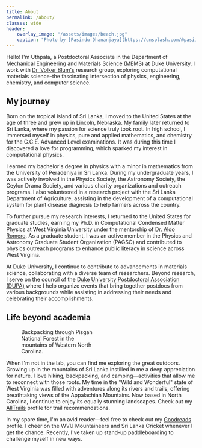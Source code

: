 ```yaml
---
title: About
permalink: /about/
classes: wide
header:
    overlay_image: "/assets/images/beach.jpg"
    caption: "Photo by [Pasindu Dhananjaya](https://unsplash.com/@pasiiijay) on [Unsplash](https://unsplash.com)"
---
```


<!-- <figure style="width: 30%" class="align-right"> -->
<!--   <img src="{{ site.url }}{{ site.baseurl }}/assets/images/samknob.HEIC" alt=""> -->
<!--   <figcaption>Me in the wild.</figcaption> -->
<!-- </figure> -->

<!-- ![image](/assets/images/samknob.jpg){: .align-right style="width: 40%;"} -->

Hello! I'm Uthpala, a Postdoctoral Associate in the Department of Mechanical Engineering and Materials Science (MEMS) at Duke University. I work with [Dr. Volker Blum's](https://aims.pratt.duke.edu) research group, exploring computational materials science-the fascinating intersection of physics, engineering, chemistry, and computer science.

## My journey

Born on the tropical island of Sri Lanka, I moved to the United States at the age of three and grew up in Lincoln, Nebraska. My family later returned to Sri Lanka, where my passion for science truly took root. In high school, I immersed myself in physics, pure and applied mathematics, and chemistry for the G.C.E. Advanced Level examinations. It was during this time I discovered a love for programming, which sparked my interest in computational physics.

I earned my bachelor's degree in physics with a minor in mathematics from the University of Peradeniya in Sri Lanka. During my undergraduate years, I was actively involved in the Physics Society, the Astronomy Society, the Ceylon Drama Society, and various charity organizations and outreach programs. I also volunteered in a research project with the Sri Lanka Department of Agriculture, assisting in the development of a computational system for plant disease diagnosis to help farmers across the country.

To further pursue my research interests, I returned to the United States for graduate studies, earning my Ph.D. in Computational Condensed Matter Physics at West Virginia University under the mentorship of [Dr. Aldo Romero](https://aldoromero.sandbox.wvu.edu). As a graduate student, I was an active member in the Physics and Astronomy Graduate Student Organization (PAGSO) and contributed to physics outreach programs to enhance public literacy in science across West Virginia.

At Duke University, I continue to contribute to advancements in materials science, collaborating with a diverse team of researchers. Beyond research, I serve on the council of the [Duke University Postdoctoral Association (DUPA)](https://dukepostdocs.org) where I help organize events that bring together postdocs from various backgrounds while assisting in addressing their needs and celebrating their accomplishments.

## Life beyond academia

<figure style="width: 40%" class="align-right">
  <img src="{{ site.url }}{{ site.baseurl }}/assets/images/samknob.jpg" alt="">
  <figcaption>Backpacking through Pisgah National Forest in the mountains of Western North Carolina.</figcaption>
</figure>

When I'm not in the lab, you can find me exploring the great outdoors. Growing up in the mountains of Sri Lanka instilled in me a deep appreciation for nature. I love hiking, backpacking, and camping—activities that allow me to reconnect with those roots.  My time in the "Wild and Wonderful" state of West Virginia was filled with adventures along its rivers and trails, offering breathtaking views of the Appalachian Mountains. Now based in North Carolina, I continue to enjoy its equally stunning landscapes. Check out my [AllTrails](https://www.alltrails.com/members/uthpala-herath/completed) profile for trail recommendations.

In my spare time, I'm an avid reader—feel free to check out my [Goodreads](https://www.goodreads.com/user/show/62553916-uthpala-herath) profile. I cheer on the WVU Mountaineers and Sri Lanka Cricket whenever I get the chance. Recently, I've taken up stand-up paddleboarding to challenge myself in new ways.
